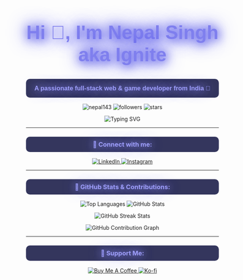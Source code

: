 <!-- Epic GitHub README -->
<h1 align="center" style="font-size: 50px; color: #7f7fee; text-shadow: 4px 4px 20px #7f7fee, 0 0 30px #5f5fed, 0 0 50px #3f3fdd; font-family: 'Poppins', sans-serif;">
   Hi 👋, I'm Nepal Singh aka Ignite
</h1>

<h3 align="center" style="font-family: 'Poppins', sans-serif; background-color:#34365d; padding: 15px; border-radius: 10px; color: #9f9fff; text-shadow: 0 0 20px #9f9fff, 0 0 35px #7f7fed;">
  A passionate full-stack web & game developer from India 🚀
</h3>

<p align="center">
  <img src="https://komarev.com/ghpvc/?username=nepal143&label=Profile%20views&color=9f9fff&style=flat" alt="nepal143" />
  <img src="https://img.shields.io/github/followers/nepal143?label=Follow%20Me&color=9f9fff&style=flat-square" alt="followers">
  <img src="https://img.shields.io/github/stars/nepal143?label=Stars&color=9f9fff&style=flat-square" alt="stars">
</p>

<div align="center">
  <img src="https://readme-typing-svg.herokuapp.com?font=Poppins&color=%239F9FFF&size=26&center=true&vCenter=true&width=600&lines=React+Developer;Node.js+Enthusiast;Full+Stack+Expert;Game+Developer;Always+Learning;Exploring+AI+%26+VR" alt="Typing SVG" />
</div>

---

<h3 align="center" style="background-color:#34365d; padding: 10px; border-radius: 10px; color: #9f9fff; text-shadow: 0 0 20px #9f9fff, 0 0 35px #7f7fed;">
  🔗 Connect with me:
</h3>
<p align="center">
  <a href="https://linkedin.com/in/nepal-singh-580b45249" target="_blank">
    <img src="https://img.shields.io/badge/LinkedIn-%230077B5.svg?style=for-the-badge&logo=linkedin&logoColor=white" alt="LinkedIn">
  </a>
  <a href="https://instagram.com/ignite_ns" target="_blank">
    <img src="https://img.shields.io/badge/Instagram-%23E4405F.svg?style=for-the-badge&logo=instagram&logoColor=white" alt="Instagram">
  </a>
</p>

---

<h3 align="center" style="background-color:#34365d; padding: 10px; border-radius: 10px; color: #9f9fff; text-shadow: 0 0 20px #9f9fff, 0 0 35px #7f7fed;">🚀 GitHub Stats & Contributions:</h3>
<p align="center">
  <img src="https://github-readme-stats.vercel.app/api/top-langs?username=nepal143&show_icons=true&locale=en&layout=compact&bg_color=141c2f&title_color=9f9fff&text_color=ffffff&icon_color=9f9fff&hide_border=true" alt="Top Languages"/>
  <img src="https://github-readme-stats.vercel.app/api?username=nepal143&show_icons=true&locale=en&bg_color=141c2f&title_color=9f9fff&text_color=ffffff&icon_color=9f9fff&hide_border=true" alt="GitHub Stats"/>
</p>
<div align="center">
<img src="https://github-readme-streak-stats.herokuapp.com/?user=nepal143&theme=dark&background=141c2f&stroke=9f9fff&ring=9f9fff&fire=9f9fff&currStreakNum=ffffff&sideNums=ffffff&currStreakLabel=9f9fff&sideLabels=9f9fff&dates=ffffff&hide_border=true" alt="GitHub Streak Stats"/>

</div>
<p align="center">
  <img src="https://github-readme-activity-graph.vercel.app/graph?username=nepal143&custom_title=Nepal's%20Contribution%20Graph&bg_color=141c2f&color=9f9fff&line=9f9fff&point=ffffff&area=true&hide_border=true" alt="GitHub Contribution Graph"/>
</p>

---

<h3 align="center" style="background-color:#34365d; padding: 10px; border-radius: 10px; color: #9f9fff; text-shadow: 0 0 20px #9f9fff, 0 0 35px #7f7fed;">💖 Support Me:</h3>
<p align="center">
  <a href="https://www.buymeacoffee.com/nepalsss00a" target="_blank">
    <img src="https://img.shields.io/badge/Buy_Me_A_Coffee-%23FFDD00.svg?style=for-the-badge&logo=buy-me-a-coffee&logoColor=black" alt="Buy Me A Coffee">
  </a>
  <a href="https://ko-fi.com/nepalsss007" target="_blank">
    <img src="https://img.shields.io/badge/Kofi-%23FF5E5B.svg?style=for-the-badge&logo=ko-fi&logoColor=white" alt="Ko-fi">
  </a>
</p>
